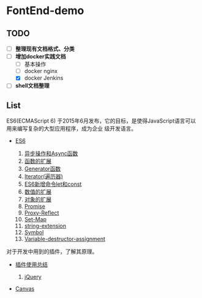 # FontEnd-demo


## TODO

- [ ] **整理现有文档格式、分类**
- [ ] **增加docker实践文档**
    - [ ] 基本操作
    - [ ] docker nginx
    - [x] docker Jenkins
- [ ] **shell文档整理**

## List

ES6(ECMAScript 6) 于2015年6月发布，它的目标，是使得JavaScript语言可以用来编写复杂的大型应用程序，成为企业
级开发语言。

- [ES6](https://github.com/llccing/FrontEnd-demo/tree/master/es6-practice)

	1. 	[异步操作和Async函数](https://github.com/llccing/FrontEnd-demo/tree/master/es6-practice/Async)
	2. 	[函数的扩展](https://github.com/llccing/FrontEnd-demo/tree/master/es6-practice/function-extension)
	3. 	[Generator函数](https://github.com/llccing/FrontEnd-demo/tree/master/es6-practice/Generator)
	4. 	[Iterator(遍历器)](https://github.com/llccing/FrontEnd-demo/tree/master/es6-practice/Iterator-for...of)
	5. 	[ES6新增命令let和const](https://github.com/llccing/FrontEnd-demo/tree/master/es6-practice/let-const)
	6. 	[数值的扩展](https://github.com/llccing/FrontEnd-demo/tree/master/es6-practice/number-extension)
	7. 	[对象的扩展](https://github.com/llccing/FrontEnd-demo/tree/master/es6-practice/object-extension)
	8. 	[Promise](https://github.com/llccing/FrontEnd-demo/tree/master/es6-practice/promise)
	9. 	[Proxy-Reflect](https://github.com/llccing/FrontEnd-demo/tree/master/es6-practice/Proxy-Reflect)
	10. [Set-Map](https://github.com/llccing/FrontEnd-demo/tree/master/es6-practice/Set-Map)
	11. [string-extension](https://github.com/llccing/FrontEnd-demo/tree/master/es6-practice/string-extension)
	12. [Symbol](https://github.com/llccing/FrontEnd-demo/tree/master/es6-practice/Symbol)
	13. [Variable-destructor-assignment](https://github.com/llccing/FrontEnd-demo/tree/master/es6-practice/variable-destructor-assignment)

对于开发中用到的插件，了解其原理。

- [插件使用总结](https://github.com/llccing/FrontEnd-demo/tree/master/plugins-summary)

	1.  [jQuery](https://github.com/llccing/FrontEnd-demo/tree/master/plugins-summary/jQuery)

- [Canvas](https://github.com/llccing/FrontEnd-demo/tree/master/canvas)


